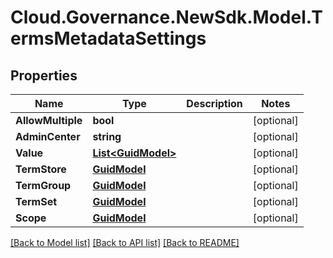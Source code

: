 # Cloud.Governance.NewSdk.Model.TermsMetadataSettings
## Properties

Name | Type | Description | Notes
------------ | ------------- | ------------- | -------------
**AllowMultiple** | **bool** |  | [optional] 
**AdminCenter** | **string** |  | [optional] 
**Value** | [**List&lt;GuidModel&gt;**](GuidModel.md) |  | [optional] 
**TermStore** | [**GuidModel**](GuidModel.md) |  | [optional] 
**TermGroup** | [**GuidModel**](GuidModel.md) |  | [optional] 
**TermSet** | [**GuidModel**](GuidModel.md) |  | [optional] 
**Scope** | [**GuidModel**](GuidModel.md) |  | [optional] 

[[Back to Model list]](../README.md#documentation-for-models) [[Back to API list]](../README.md#documentation-for-api-endpoints) [[Back to README]](../README.md)


